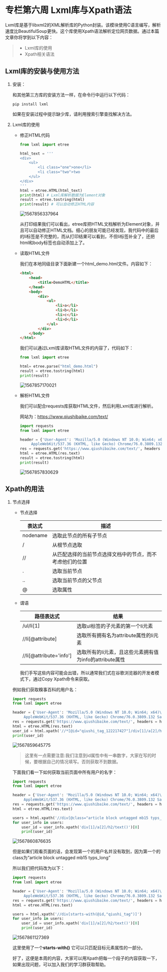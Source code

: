# 专栏第六周 Lxml库与Xpath语法

Lxml库是基于libxml2的XML解析库的Python封装。该模块使用C语言编写，解析速度比BeautifulSoup更快。这个库使用Xpath语法解析定位网页数据。通过本篇文章你将学到以下内容：

> - Lxml库的使用
> - Xpath相关语法

## Lxml库的安装与使用方法

1. 安装：

   和其他第三方库的安装方法一样，在命令行中运行以下代码：

   ```shell
   pip install lxml
   ```

   如果在安装过程中提示缺少库，请利用搜索引擎查找解决方法。

2. Lxml库的使用

   - 修正HTML代码

     ```python
     from lxml import etree
     
     html_text = '''
     <div>
         <ul>
             <li class="one">one</li>
             <li class="two">two
         </ul>
     </div>
     '''
     html = etree.HTML(html_text)
     print(html) # Lxml库解析数据为Element对象
     result = etree.tostring(html)
     print(result) # 可以自动修正HTML内容
     ```

     ![1567856337964](https://github.com/ai-union/PythonSpyder/blob/master/img/1567856337964.png?raw=true)

     从打印结果我们可以看出，etree库把HTML文档解析为Element对象，并且可以自动修正HTML文档。细心的朋友可能已经发现，我代码中的最后的li标签是不完整的，而从打印结果可以看到，不但li标签补全了，还把html和body标签也自动添加上了。

   - 读取HTML文件

     我们在本地同级目录下面新建一个html_demo.html文件。内容如下：

     ```html
     <html>
         <head>
             <title>DemoHTML</title>
         </head>
         <body>
             <div>
                 <ul>
                     <li>a</li>
                     <li>b</li>
                     <li>c</li>
                     <li>d</li>
                 </ul>
             </div>
         </body>
     </html>
     ```

     我们可以通过Lxml库读取HTML文件的内容了，代码如下：

     ```python
     from lxml import etree
     
     html= etree.parse("html_demo.html")
     result = etree.tostring(html) 
     print(result)
     ```

     ![1567857170021](https://github.com/ai-union/PythonSpyder/blob/master/img/1567857170021.png?raw=true)

   - 解析HTML文件

     我们可以配合requests库获取HTML文件，然后利用Lxml库进行解析。

     网站为：https://www.qiushibaike.com/text/

     ```python
     import requests
     from lxml import etree
     
     header = {'User-Agent': 'Mozilla/5.0 (Windows NT 10.0; Win64; x64)\
          AppleWebKit/537.36 (KHTML, like Gecko) Chrome/76.0.3809.132 Safari/537.36'}
     res = requests.get('https://www.qiushibaike.com/text/', headers = header)
     html = etree.HTML(res.text)
     result = etree.tostring(html)
     print(result)
     ```

     ![1567857830629](https://github.com/ai-union/PythonSpyder/blob/master/img/1567857830629.png?raw=true)

## Xpath的用法

1. 节点选择

   - 节点选择

     | 表达式   | 描述                                                     |
     | -------- | -------------------------------------------------------- |
     | nodename | 选取此节点的所有子节点                                   |
     | /        | 从根节点选取                                             |
     | //       | 从匹配选择的当前节点选择文档中的节点，而不考虑他们的位置 |
     | .        | 选取当前节点                                             |
     | ..       | 选取当前节点的父节点                                     |
     | @        | 选取属性                                                 |

   - 谓语

     | 路径表达式              | 结果                                                    |
     | ----------------------- | ------------------------------------------------------- |
     | /ul/li[1]               | 选取ul标签的子元素的第一个li元素                        |
     | //li[@attribute]        | 选取所有拥有名为attribute属性的li元素                   |
     | //li[@attribute='info'] | 选取所有的li元素，且这些元素拥有值为info的attribute属性 |

     我们手写这些内容可能会出错，所以通常我们式在谷歌浏览器的开发者模式下，通过Copy Xpath命令来获取。

   例如我们获取糗事百科的用户名：

   ```python
   import requests
   from lxml import etree
   
   header = {'User-Agent': 'Mozilla/5.0 (Windows NT 10.0; Win64; x64)\
        AppleWebKit/537.36 (KHTML, like Gecko) Chrome/76.0.3809.132 Safari/537.36'}
   res = requests.get('https://www.qiushibaike.com/text/', headers = header)
   html = etree.HTML(res.text)
   user_id = html.xpath('//*[@id="qiushi_tag_122217427"]/div[1]/a[2]/h2/text()') # text()为获取内容的方法
   print(user_id)
   ```

   ![1567859645775](https://github.com/ai-union/PythonSpyder/blob/master/img/1567859645775.png?raw=true)

   > 这里有一点需要注意:我们注意到id属性中有一串数字，大家在写的时候，要根据自己的情况填写。否则获取不到数据。

   下面我们看一下如何获取当前页面中所有用户的名字：

   ```python
   import requests
   from lxml import etree
   
   header = {'User-Agent': 'Mozilla/5.0 (Windows NT 10.0; Win64; x64)\
        AppleWebKit/537.36 (KHTML, like Gecko) Chrome/76.0.3809.132 Safari/537.36'}
   res = requests.get('https://www.qiushibaike.com/text/', headers = header)
   html = etree.HTML(res.text)
   
   users = html.xpath('//div[@class="article block untagged mb15 typs_hot"]')
   for user_info in users:
       user_id = user_info.xpath('div[1]/a[2]/h2/text()')[0]
       print(user_id)
   
   ```

   ![1567860876635](https://github.com/ai-union/PythonSpyder/blob/master/img/1567860876635.png?raw=true)

   但是如果们观看页面的话，会发现第一个的用户名并没有取到，因为第一个的class为“article block untagged mb15 typs_long”

   所以我们把代码改为以下：

   ```python
   import requests
   from lxml import etree
   
   header = {'User-Agent': 'Mozilla/5.0 (Windows NT 10.0; Win64; x64)\
        AppleWebKit/537.36 (KHTML, like Gecko) Chrome/76.0.3809.132 Safari/537.36'}
   res = requests.get('https://www.qiushibaike.com/text/', headers = header)
   html = etree.HTML(res.text)
   
   users = html.xpath('//div[starts-with(@id,"qiushi_tag")]')
   for user_info in users:
       user_id = user_info.xpath('div[1]/a[2]/h2/text()')[0]
       print(user_id)
   
   ```

   ![1567861127369](https://github.com/ai-union/PythonSpyder/blob/master/img/1567861127369.png?raw=true)

   这里使用了一个**starts-with()** 它可以只匹配目标元素属性的一部分。

   好了，这便是本周的内容，大家可以用Xpath把每一个段子的内容获取一下，如果出现问题，可以加入我们的学习群获取帮助。